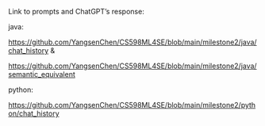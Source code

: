 Link to prompts and ChatGPT’s response:

java: 

https://github.com/YangsenChen/CS598ML4SE/blob/main/milestone2/java/chat_history  &   

https://github.com/YangsenChen/CS598ML4SE/blob/main/milestone2/java/semantic_equivalent

python:

https://github.com/YangsenChen/CS598ML4SE/blob/main/milestone2/python/chat_history
